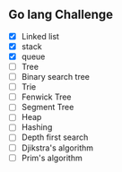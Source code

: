 ## Go lang Challenge

- [x] Linked list
- [x] stack
- [x] queue
- [ ] Tree
- [ ] Binary search tree
- [ ] Trie
- [ ] Fenwick Tree
- [ ] Segment Tree
- [ ] Heap
- [ ] Hashing
- [ ] Depth first search
- [ ] Djikstra's algorithm
- [ ] Prim's algorithm